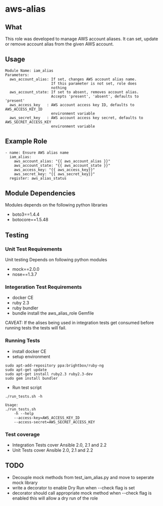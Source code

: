 aws-alias
===

## What

This role was developed to manage AWS account aliases. It can set, update or remove account alias from
the given AWS account. 


## Usage

```
Module Name: iam_alias
Parameters:
  aws_account_alias: If set, changes AWS account alias name.
                     If this parameter is not set, role does
                     nothing
  aws_account_state: If set to absent, removes account alias.
                     Accepts 'present', 'absent', defaults to 'present'
  aws_access_key   : AWS account access key ID, defaults to AWS_ACCESS_KEY_ID
                     environment variable
  aws_secret_key   : AWS account access key secret, defaults to AWS_SECRET_ACCESS_KEY
                     environment variable
```

## Example Role

```
- name: Ensure AWS alias name
  iam_alias:
    aws_account_alias: "{{ aws_account_alias }}"
    aws_account_state: "{{ aws_account_state }}"
    aws_access_key: "{{ aws_access_key}}"
    aws_secret_key: "{{ aws_secret_key}}"
  register: aws_alias_status
```

## Module Dependencies

Modules depends on the following python libraries
  - boto3==1.4.4
  - botocore==1.5.48

## Testing
### Unit Test Requirements
Unit testing Depends on following python modules
  - mock==2.0.0
  - nose==1.3.7

### Integeration Test Requirements

 - docker CE
 - ruby 2.3
 - ruby bundler
 - bundle install the aws_alias_role Gemfile

CAVEAT: If the alises being used in integration tests get consumed before
        running tests the tests will fail. 

### Running Tests
- install docker CE
- setup environment
```
sudo apt-add-repository ppa:brightbox/ruby-ng
sudo apt-get update
sudo apt-get install ruby2.3 ruby2.3-dev
sudo gem install bundler
```
- Run test script
```
./run_tests.sh -h

Usage:
./run_tests.sh
    -h --help
    --access-key=AWS_ACCESS_KEY_ID
    --access-secret=AWS_SECRET_ACCESS_KEY
```

### Test coverage
 - Integration Tests cover Ansible 2.0, 2.1 and 2.2
 - Unit Tests cover Ansible 2.0, 2.1 and 2.2

## TODO
 - Decouple mock methods from test_iam_alias.py and move to seperate mock library
 - write a decorator to enable Dry Run when --check flag is set
 - decorator should call appropriate mock method when --check flag is enabled this
   will allow a dry run of the role
